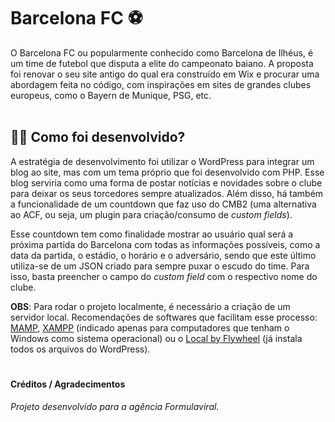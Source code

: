 # Barcelona FC ⚽

O Barcelona FC ou popularmente conhecido como Barcelona de Ilhéus, é um time de futebol que disputa a elite do campeonato baiano. A proposta foi renovar o seu site antigo do qual era construído em Wix e procurar uma abordagem feita no código, com inspirações em sites de grandes clubes europeus, como o Bayern de Munique, PSG, etc.
<br>
<br>

## 🔴🔵 Como foi desenvolvido?
A estratégia de desenvolvimento foi utilizar o WordPress para integrar um blog ao site, mas com um tema próprio que foi desenvolvido com PHP. Esse blog serviria como uma forma de postar notícias e novidades sobre o clube para deixar os seus torcedores sempre atualizados. Além disso, há também a funcionalidade de um countdown que faz uso do CMB2 (uma alternativa ao ACF, ou seja, um plugin para criação/consumo de _custom fields_).

Esse countdown tem como finalidade mostrar ao usuário qual será a próxima partida do Barcelona com todas as informações possíveis, como a data da partida, o estádio, o horário e o adversário, sendo que este último utiliza-se de um JSON criado para sempre puxar o escudo do time. Para isso, basta preencher o campo do _custom field_ com o respectivo nome do clube.

**OBS**: Para rodar o projeto localmente, é necessário a criação de um servidor local. Recomendações de softwares que facilitam esse processo: [MAMP](https://www.mamp.info/), [XAMPP](https://www.apachefriends.org/pt_br/index.html) (indicado apenas para computadores que tenham o Windows como sistema operacional) ou o [Local by Flywheel](https://localwp.com/) (já instala todos os arquivos do WordPress).
#
#### Créditos / Agradecimentos
_Projeto desenvolvido para a agência Formulaviral._
